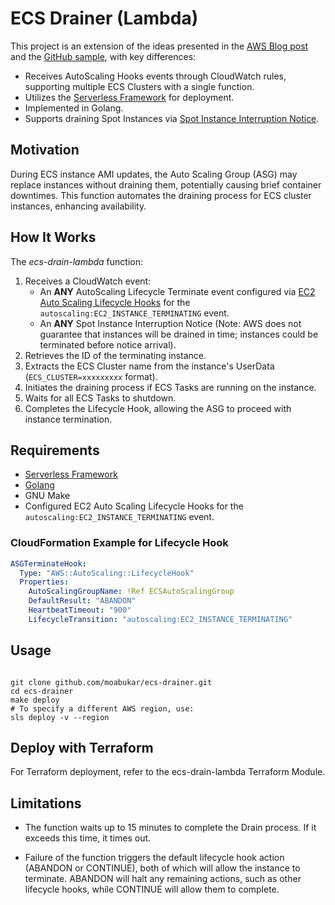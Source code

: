 # ECS Drainer (Lambda)

This project is an extension of the ideas presented in the [AWS Blog post](https://aws.amazon.com/ru/blogs/compute/how-to-automate-container-instance-draining-in-amazon-ecs/) and the [GitHub sample](https://github.com/aws-samples/ecs-cid-sample), with key differences:

- Receives AutoScaling Hooks events through CloudWatch rules, supporting multiple ECS Clusters with a single function.
- Utilizes the [Serverless Framework](https://github.com/serverless/serverless) for deployment.
- Implemented in Golang.
- Supports draining Spot Instances via [Spot Instance Interruption Notice](https://docs.aws.amazon.com/en_us/AWSEC2/latest/UserGuide/spot-interruptions.html#spot-instance-termination-notices).

## Motivation

During ECS instance AMI updates, the Auto Scaling Group (ASG) may replace instances without draining them, potentially causing brief container downtimes. This function automates the draining process for ECS cluster instances, enhancing availability.

## How It Works

The *ecs-drain-lambda* function:

1. Receives a CloudWatch event:
    - An **ANY** AutoScaling Lifecycle Terminate event configured via [EC2 Auto Scaling Lifecycle Hooks](https://docs.aws.amazon.com/autoscaling/ec2/userguide/lifecycle-hooks.html) for the `autoscaling:EC2_INSTANCE_TERMINATING` event.
    - An **ANY** Spot Instance Interruption Notice (Note: AWS does not guarantee that instances will be drained in time; instances could be terminated before notice arrival).
2. Retrieves the ID of the terminating instance.
3. Extracts the ECS Cluster name from the instance's UserData (`ECS_CLUSTER=xxxxxxxxx` format).
4. Initiates the draining process if ECS Tasks are running on the instance.
5. Waits for all ECS Tasks to shutdown.
6. Completes the Lifecycle Hook, allowing the ASG to proceed with instance termination.

## Requirements

- [Serverless Framework](https://github.com/serverless/serverless)
- [Golang](https://golang.org/doc/install)
- GNU Make
- Configured EC2 Auto Scaling Lifecycle Hooks for the `autoscaling:EC2_INSTANCE_TERMINATING` event.

### CloudFormation Example for Lifecycle Hook

```yaml
ASGTerminateHook:
  Type: "AWS::AutoScaling::LifecycleHook"
  Properties:
    AutoScalingGroupName: !Ref ECSAutoScalingGroup
    DefaultResult: "ABANDON"
    HeartbeatTimeout: "900"
    LifecycleTransition: "autoscaling:EC2_INSTANCE_TERMINATING"
```

## Usage

```

git clone github.com/moabukar/ecs-drainer.git
cd ecs-drainer
make deploy
# To specify a different AWS region, use:
sls deploy -v --region 
```

## Deploy with Terraform
For Terraform deployment, refer to the ecs-drain-lambda Terraform Module.

## Limitations

- The function waits up to 15 minutes to complete the Drain process. If it exceeds this time, it times out.

- Failure of the function triggers the default lifecycle hook action (ABANDON or CONTINUE), both of which will allow the instance to terminate. ABANDON will halt any remaining actions, such as other lifecycle hooks, while CONTINUE will allow them to complete.
